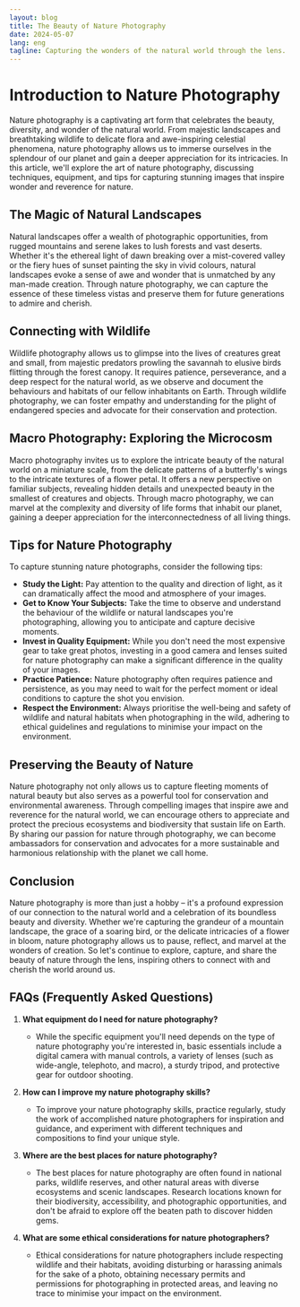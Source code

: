 ```yaml
---
layout: blog
title: The Beauty of Nature Photography
date: 2024-05-07
lang: eng
tagline: Capturing the wonders of the natural world through the lens.
---
```


# Introduction to Nature Photography

Nature photography is a captivating art form that celebrates the beauty, diversity, and wonder of the natural world. From majestic landscapes and breathtaking wildlife to delicate flora and awe-inspiring celestial phenomena, nature photography allows us to immerse ourselves in the splendour of our planet and gain a deeper appreciation for its intricacies. In this article, we'll explore the art of nature photography, discussing techniques, equipment, and tips for capturing stunning images that inspire wonder and reverence for nature.

## The Magic of Natural Landscapes

Natural landscapes offer a wealth of photographic opportunities, from rugged mountains and serene lakes to lush forests and vast deserts. Whether it's the ethereal light of dawn breaking over a mist-covered valley or the fiery hues of sunset painting the sky in vivid colours, natural landscapes evoke a sense of awe and wonder that is unmatched by any man-made creation. Through nature photography, we can capture the essence of these timeless vistas and preserve them for future generations to admire and cherish.

## Connecting with Wildlife

Wildlife photography allows us to glimpse into the lives of creatures great and small, from majestic predators prowling the savannah to elusive birds flitting through the forest canopy. It requires patience, perseverance, and a deep respect for the natural world, as we observe and document the behaviours and habitats of our fellow inhabitants on Earth. Through wildlife photography, we can foster empathy and understanding for the plight of endangered species and advocate for their conservation and protection.

## Macro Photography: Exploring the Microcosm

Macro photography invites us to explore the intricate beauty of the natural world on a miniature scale, from the delicate patterns of a butterfly's wings to the intricate textures of a flower petal. It offers a new perspective on familiar subjects, revealing hidden details and unexpected beauty in the smallest of creatures and objects. Through macro photography, we can marvel at the complexity and diversity of life forms that inhabit our planet, gaining a deeper appreciation for the interconnectedness of all living things.

## Tips for Nature Photography

To capture stunning nature photographs, consider the following tips:

- **Study the Light:** Pay attention to the quality and direction of light, as it can dramatically affect the mood and atmosphere of your images.
- **Get to Know Your Subjects:** Take the time to observe and understand the behaviour of the wildlife or natural landscapes you're photographing, allowing you to anticipate and capture decisive moments.
- **Invest in Quality Equipment:** While you don't need the most expensive gear to take great photos, investing in a good camera and lenses suited for nature photography can make a significant difference in the quality of your images.
- **Practice Patience:** Nature photography often requires patience and persistence, as you may need to wait for the perfect moment or ideal conditions to capture the shot you envision.
- **Respect the Environment:** Always prioritise the well-being and safety of wildlife and natural habitats when photographing in the wild, adhering to ethical guidelines and regulations to minimise your impact on the environment.

## Preserving the Beauty of Nature

Nature photography not only allows us to capture fleeting moments of natural beauty but also serves as a powerful tool for conservation and environmental awareness. Through compelling images that inspire awe and reverence for the natural world, we can encourage others to appreciate and protect the precious ecosystems and biodiversity that sustain life on Earth. By sharing our passion for nature through photography, we can become ambassadors for conservation and advocates for a more sustainable and harmonious relationship with the planet we call home.

## Conclusion

Nature photography is more than just a hobby – it's a profound expression of our connection to the natural world and a celebration of its boundless beauty and diversity. Whether we're capturing the grandeur of a mountain landscape, the grace of a soaring bird, or the delicate intricacies of a flower in bloom, nature photography allows us to pause, reflect, and marvel at the wonders of creation. So let's continue to explore, capture, and share the beauty of nature through the lens, inspiring others to connect with and cherish the world around us.

## FAQs (Frequently Asked Questions)

1. **What equipment do I need for nature photography?**
   - While the specific equipment you'll need depends on the type of nature photography you're interested in, basic essentials include a digital camera with manual controls, a variety of lenses (such as wide-angle, telephoto, and macro), a sturdy tripod, and protective gear for outdoor shooting.

2. **How can I improve my nature photography skills?**
   - To improve your nature photography skills, practice regularly, study the work of accomplished nature photographers for inspiration and guidance, and experiment with different techniques and compositions to find your unique style.

3. **Where are the best places for nature photography?**
   - The best places for nature photography are often found in national parks, wildlife reserves, and other natural areas with diverse ecosystems and scenic landscapes. Research locations known for their biodiversity, accessibility, and photographic opportunities, and don't be afraid to explore off the beaten path to discover hidden gems.

4. **What are some ethical considerations for nature photographers?**
   - Ethical considerations for nature photographers include respecting wildlife and their habitats, avoiding disturbing or harassing animals for the sake of a photo, obtaining necessary permits and permissions for photographing in protected areas, and leaving no trace to minimise your impact on the environment.
